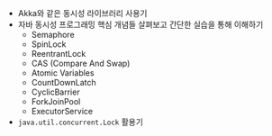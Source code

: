 - Akka와 같은 동시성 라이브러리 사용기
- 자바 동시성 프로그래밍 핵심 개념들 살펴보고 간단한 실습을 통해 이해하기
  - Semaphore
  - SpinLock
  - ReentrantLock
  - CAS (Compare And Swap)
  - Atomic Variables
  - CountDownLatch
  - CyclicBarrier
  - ForkJoinPool
  - ExecutorService
- `java.util.concurrent.Lock` 활용기
